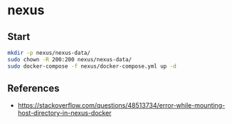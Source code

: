 # nexus

## Start

```sh
mkdir -p nexus/nexus-data/
sudo chown -R 200:200 nexus/nexus-data/
sudo docker-compose -f nexus/docker-compose.yml up -d
```

## References

- https://stackoverflow.com/questions/48513734/error-while-mounting-host-directory-in-nexus-docker
